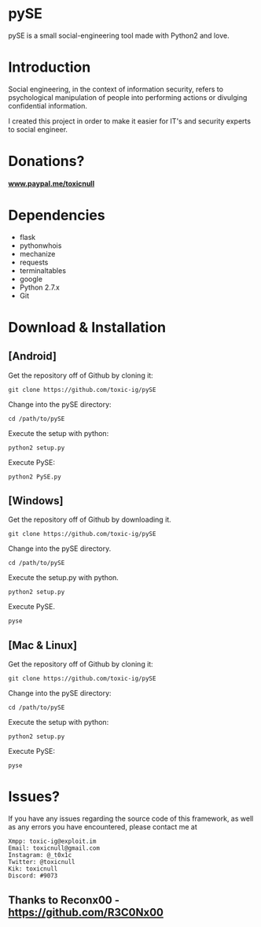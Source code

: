 # pySE
pySE is a small social-engineering tool made with Python2 and love.

# Introduction

Social engineering, in the context of information security, refers to psychological manipulation of people into performing actions or divulging confidential information.

I created this project in order to make it easier for IT's and security experts to social engineer.

# Donations?
#### www.paypal.me/toxicnull

# Dependencies

* flask
* pythonwhois
* mechanize
* requests
* terminaltables
* google
* Python 2.7.x
* Git

# Download & Installation
## [Android]

Get the repository off of Github by cloning it:

```console
git clone https://github.com/toxic-ig/pySE
```

Change into the pySE directory:

```console
cd /path/to/pySE
```

Execute the setup with python:

```console
python2 setup.py
```
    
Execute PySE:

```console
python2 PySE.py
```

## [Windows]

Get the repository off of Github by downloading it.
```console
git clone https://github.com/toxic-ig/pySE
```
Change into the pySE directory.
```console
cd /path/to/pySE
```
Execute the setup.py with python.
```console
python2 setup.py
```
Execute PySE.
```console
pyse
```
## [Mac & Linux]
Get the repository off of Github by cloning it:

```console
git clone https://github.com/toxic-ig/pySE
```

Change into the pySE directory:

```console
cd /path/to/pySE
```

Execute the setup with python:

```console
python2 setup.py
```
    
Execute PySE:

```console
pyse
```
    
# Issues?

If you have any issues regarding the source code of this framework, as well as any errors you have encountered, please contact me at 

    Xmpp: toxic-ig@exploit.im
    Email: toxicnull@gmail.com
    Instagram: @_t0x1c
    Twitter: @toxicnull
    Kik: toxicnull
    Discord: #9073
    
## Thanks to Reconx00 - https://github.com/R3C0Nx00
